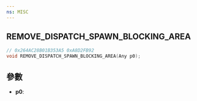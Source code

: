 ```yaml
---
ns: MISC
---
```

## REMOVE_DISPATCH_SPAWN_BLOCKING_AREA

```c
// 0x264AC28B01B353A5 0xA8D2FB92
void REMOVE_DISPATCH_SPAWN_BLOCKING_AREA(Any p0);
```


## 參數
* **p0**: 

